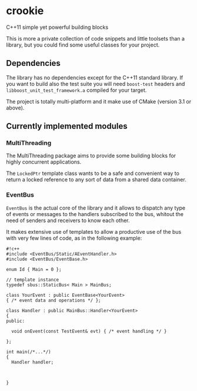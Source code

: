 # crookie #

C++11 simple yet powerful building blocks

This is more a private collection of code snippets and little toolsets than a library, but you could find some useful classes for your project.

## Dependencies ##

The library has no dependencies except for the C++11 standard library. If you want to build also the test suite you will need `boost-test` headers and `libboost_unit_test_framework.a` compiled for your target.

The project is totally multi-platform and it make use of CMake (version 3.1 or above).

## Currently implemented modules ##

### MultiThreading ###

The MultiThreading package aims to provide some building blocks for highly concurrent applications. 

The `LockedPtr` template class wants to be a safe and convenient way to return a locked reference to any sort of data from a shared data container.

### EventBus ###

`EventBus` is the actual core of the library and it allows to dispatch any type of events or messages to the handlers subscribed to the bus, whitout the need of senders and receivers to know each other.

It makes extensive use of templates to allow a productive use of the bus with very few lines of code, as in the following example:


```
#!c++
#include <EventBus/Static/AEventHandler.h>
#include <EventBus/EventBase.h>

enum Id { Main = 0 };

// template instance
typedef sbus::StaticBus< Main > MainBus;

class YourEvent : public EventBase<YourEvent> 
{ /* event data and operations */ };

class Handler : public MainBus::Handler<YourEvent>
{
public:
  
  void onEvent(const TestEvent& evt) { /* event handling */ }

};

int main(/*...*/)
{
  Handler handler;



}

```